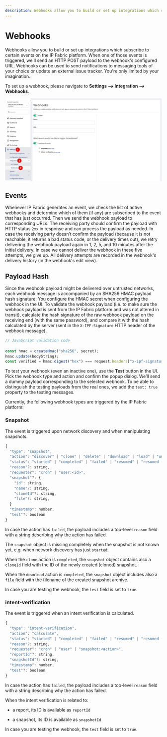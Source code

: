```yaml
---
description: Webhooks allow you to build or set up integrations which subscribe to certain events on the IP Fabric platform.
---
```


# Webhooks

Webhooks allow you to build or set up integrations which subscribe to
certain events on the IP Fabric platform. When one of those events is
triggered, we'll send an HTTP POST payload to the webhook's configured
URL. Webhooks can be used to send notifications to messaging tools of
your choice or update an external issue tracker. You're only limited by
your imagination.

To set up a webhook, please navigate to **Settings --> Integration --> Webhooks**.

![Webhooks Settings](webhooks.png)

## Events

Whenever IP Fabric generates an event, we check the list of active
webhooks and determine which of them (if any) are subscribed to the
event that has just occurred. Then we send the webhook payload to
corresponding URLs. The receiving party should confirm the payload with
HTTP status `2xx` in response and can process the payload as needed. In
case the receiving party doesn’t confirm the payload (because it is not
reachable, it returns a bad status code, or the delivery times out), we
retry delivering the webhook payload again in 1, 2, 5, and 10 minutes
after the initial delivery. In case we cannot deliver the webhook in
these five attempts, we give up. All delivery attempts are recorded in
the webhook's delivery history (in the webhook's edit view).

## Payload Hash

Since the webhook payload might be delivered over untrusted networks,
each webhook message is accompanied by an SHA256 HMAC payload hash
signature. You configure the HMAC secret when configuring the webhook in
the UI. To validate the webhook payload (i.e. to make sure the webhook
payload is sent from the IP Fabric platform and was not altered in
transit), calculate the hash signature of the raw webhook payload on the
receiving end (with the same password), and compare it with the hash
calculated by the server (sent in the `X-IPF-Signature` HTTP header of the
webhook message).

```js
// JavaScript validation code

const hmac = createHmac("sha256", secret);
hmac.update(bodyString);
const verified = hmac.digest("hex") === request.headers["x-ipf-signature"];
```

To test your webhook (even an inactive one), use the **Test** button in the UI.
Pick the webhook type and action and confirm the popup dialog. We’ll
send a dummy payload corresponding to the selected webhook. To be able to
distinguish the testing payloads from the real ones, we add the `test: true`
property to the testing messages.

Currently, the following webhook types are triggered by the IP Fabric platform:

### Snapshot

The event is triggered upon network discovery and when manipulating
snapshots.

```js
{
  "type": "snapshot",
  "action": "discover" | "clone" | "delete" | "download" | "load" | "unload",
  "status": "started" | "completed" | "failed" | "resumed" | "resumed (stopping)" | "stopped",
  "reason"?: string,
  "requester": "cron" | "user:<id>",
  "snapshot"?: {
    "id": string,
    "name"?: string,
    "cloneId"?: string,
    "file"?: string,
  }
  "timestamp": number,
  "test"?: boolean
}
```

In case the action has `failed`, the payload includes a top-level `reason`
field with a string describing why the action has failed.

The `snapshot` object is missing completely when the snapshot is not known
yet, e.g. when network discovery has just `started`.

When the `clone` action is `completed`, the `snapshot` object contains also
a `cloneId` field with the ID of the newly created (cloned) snapshot.

When the `download` action is `completed`, the `snapshot` object includes
also a `file` field with the filename of the created snapshot archive.

In case you are testing the webhook, the `test` field is set to `true`.

### intent-verification

The event is triggered when an intent verification is calculated.

```js
{
  "type": "intent-verification",
  "action": "calculate",
  "status": "started" | "completed" | "failed" | "resumed" | "resumed (stopping)" | "stopped",
  "reason"?: string,
  "requester": "cron" | "user" | "snapshot:<action>",
  "reportId"?: string,
  "snapshotId"?: string,
  "timestamp": number,
  "test"?: boolean
}
```

In case the action has `failed`, the payload includes a top-level `reason`
field with a string describing why the action has failed.

When the intent verification is related to:

- a report, its ID is available as `reportId`

- a snapshot, its ID is available as `snapshotId`

In case you are testing the webhook, the `test` field is set to `true`.
